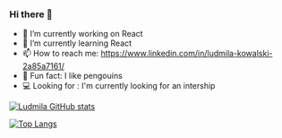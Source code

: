 ### Hi there 👋


- 🔭 I’m currently working on React
- 🌱 I’m currently learning React
- 📫 How to reach me: https://www.linkedin.com/in/ludmila-kowalski-2a85a7161/
- :penguin: Fun fact: I like pengouins
- :computer: Looking for : I'm currently looking for an intership 

[![Ludmila GitHub stats](https://github-readme-stats.vercel.app/api?username=LudmilaKowalski&show_icons=true&theme=tokyonight&count_private=true)](https://github.com/LudmilaKowalski/github-readme-stats)

[![Top Langs](https://github-readme-stats.vercel.app/api/top-langs/?username=LudmilaKowalski&layout=compact&theme=tokyonight)](https://github.com/LudmilaKowalski/github-readme-stats)
